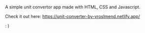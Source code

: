 A simple unit convertor app made with HTML, CSS and Javascript.

Check it out here: https://unit-converter-by-vroslmend.netlify.app/

: )
